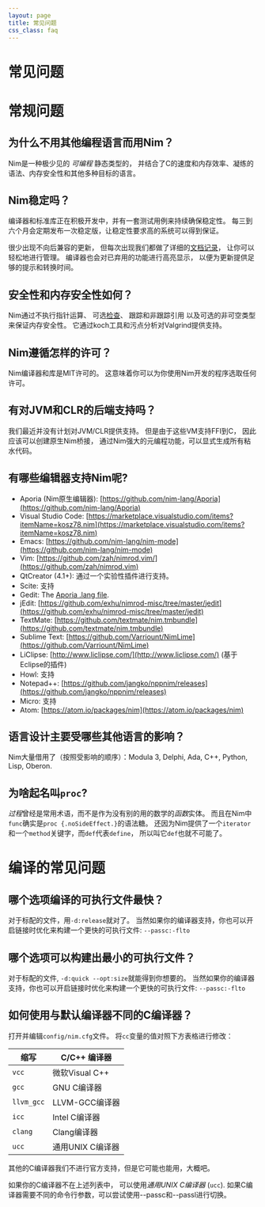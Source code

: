 ```yaml
---
layout: page
title: 常见问题
css_class: faq
---
```


<h1 class="text-centered page-title main-heading">常见问题</h1>

# 常规问题

## 为什么不用其他编程语言而用Nim？

Nim是一种极少见的 _可编程_ 静态类型的，
并结合了C的速度和内存效率、凝练的语法、内存安全性和其他多种目标的语言。

## Nim稳定吗？

编译器和标准库正在积极开发中，并有一套测试用例来持续确保稳定性。
每三到六个月会定期发布一次稳定版，让稳定性要求高的系统可以得到保证。

很少出现不向后兼容的更新，
但每次出现我们都做了详细的[文档记录](https://nim-cn.com/blog/2018/03/01/version-0180-released.html)，
让你可以轻松地进行管理。
编译器也会对已弃用的功能进行高亮显示，
以便为更新提供足够的提示和转换时间。


## 安全性和内存安全性如何？

Nim通过不执行指针运算、
可选[检查](https://nim-lang.org/docs/manual.html#pragmas-compilation-option-pragmas)、
跟踪和非跟踪引用
以及可选的非可空类型来保证内存安全性。
它通过koch工具和污点分析对Valgrind提供支持。

## Nim遵循怎样的许可？

Nim编译器和库是MIT许可的。
这意味着你可以为你使用Nim开发的程序选取任何许可。

## 有对JVM和CLR的后端支持吗？

我们最近并没有计划对JVM/CLR提供支持。
但是由于这些VM支持FFI到C，
因此应该可以创建原生Nim桥接，
通过Nim强大的元编程功能，可以显式生成所有粘水代码。

## 有哪些编辑器支持Nim呢?

- Aporia (Nim原生编辑器): [https://github.com/nim-lang/Aporia](https://github.com/nim-lang/Aporia)
- Visual Studio Code: [https://marketplace.visualstudio.com/items?itemName=kosz78.nim](https://marketplace.visualstudio.com/items?itemName=kosz78.nim)
- Emacs: [https://github.com/nim-lang/nim-mode](https://github.com/nim-lang/nim-mode)
- Vim: [https://github.com/zah/nimrod.vim/](https://github.com/zah/nimrod.vim)
- QtCreator (4.1+): 通过一个实验性插件进行支持。
- Scite: 支持
- Gedit: The [Aporia .lang file](https://github.com/nim-lang/Aporia/blob/master/share/gtksourceview-2.0/language-specs/nim.lang).
- jEdit: [https://github.com/exhu/nimrod-misc/tree/master/jedit](https://github.com/exhu/nimrod-misc/tree/master/jedit)
- TextMate: [https://github.com/textmate/nim.tmbundle](https://github.com/textmate/nim.tmbundle)
- Sublime Text: [https://github.com/Varriount/NimLime](https://github.com/Varriount/NimLime)
- LiClipse: [http://www.liclipse.com/](http://www.liclipse.com/) (基于Eclipse的插件)
- Howl: 支持
- Notepad++: [https://github.com/jangko/nppnim/releases](https://github.com/jangko/nppnim/releases)
- Micro: 支持
- Atom: [https://atom.io/packages/nim](https://atom.io/packages/nim)

## 语言设计主要受哪些其他语言的影响？

Nim大量借用了（按照受影响的顺序）：Modula 3, Delphi,
Ada, C++, Python, Lisp, Oberon.

## 为啥起名叫``proc``?

*过程*曾经是常用术语，而不是作为没有别的用的数学的*函数*实体。
而且在Nim中``func``确实是``proc {.noSideEffect.}``的语法糖。
还因为Nim提供了一个``iterator``和一个``method``关键字，而``def``代表``define``，
所以叫它``def``也就不可能了。


# 编译的常见问题

## 哪个选项编译的可执行文件最快？

对于标配的文件，用``-d:release``就对了。
当然如果你的编译器支持，你也可以开启链接时优化来构建一个更快的可执行文件: ``--passc:-flto``

## 哪个选项可以构建出最小的可执行文件？

对于标配的文件, ``-d:quick --opt:size``就能得到你想要的。
当然如果你的编译器支持，你也可以开启链接时优化来构建一个更快的可执行文件: ``--passc:-flto``

## 如何使用与默认编译器不同的C编译器？

打开并编辑``config/nim.cfg``文件。
将``cc``变量的值对照下方表格进行修改：

| 缩写 | C/C++ 编译器                          |
| ---------------- | --------------------------------------------|
|``vcc``           | 微软Visual C++                      |
|``gcc``           | GNU C编译器                              |
|``llvm_gcc``      | LLVM-GCC编译器                           |
|``icc``           | Intel C编译器                            |
|``clang``         | Clang编译器                              |
|``ucc``           | 通用UNIX C编译器                     |


其他的C编译器我们不进行官方支持，但是它可能也能用，大概吧。

如果你的C编译器不在上述列表中，
可以使用*通用UNIX C编译器* (``ucc``). 
如果C编译器需要不同的命令行参数，可以尝试使用--passc和--passl进行切换。
